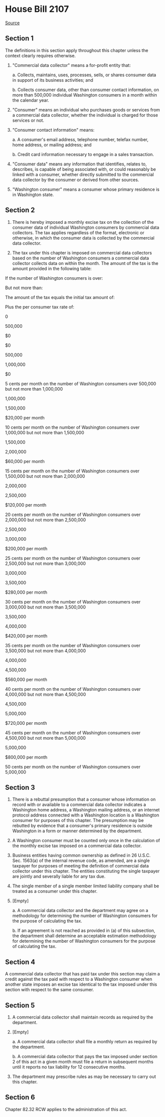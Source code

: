 # House Bill 2107

[Source](http://lawfilesext.leg.wa.gov/biennium/2021-22/Pdf/Bills/House%20Bills/2107.pdf)
## Section 1
The definitions in this section apply throughout this chapter unless the context clearly requires otherwise.

1. "Commercial data collector" means a for-profit entity that:

    a. Collects, maintains, uses, processes, sells, or shares consumer data in support of its business activities; and

    b. Collects consumer data, other than consumer contact information, on more than 500,000 individual Washington consumers in a month within the calendar year.

2. "Consumer" means an individual who purchases goods or services from a commercial data collector, whether the individual is charged for those services or not.

3. "Consumer contact information" means:

    a. A consumer's email address, telephone number, telefax number, home address, or mailing address; and

    b. Credit card information necessary to engage in a sales transaction.

4. "Consumer data" means any information that identifies, relates to, describes, is capable of being associated with, or could reasonably be linked with a consumer, whether directly submitted to the commercial data collector by the consumer or derived from other sources.

5. "Washington consumer" means a consumer whose primary residence is in Washington state.


## Section 2
1. There is hereby imposed a monthly excise tax on the collection of the consumer data of individual Washington consumers by commercial data collectors. The tax applies regardless of the format, electronic or otherwise, in which the consumer data is collected by the commercial data collector.

2. The tax under this chapter is imposed on commercial data collectors based on the number of Washington consumers a commercial data collector collects data on within the month. The amount of the tax is the amount provided in the following table:

If the number of Washington consumers is over:

But not more than:

The amount of the tax equals the initial tax amount of:

Plus the per consumer tax rate of:

0

500,000

$0

$0

500,000

1,000,000

$0

5 cents per month on the number of Washington consumers over 500,000 but not more than 1,000,000

1,000,000

1,500,000

$20,000 per month

10 cents per month on the number of Washington consumers over 1,000,000 but not more than 1,500,000

1,500,000

2,000,000

$60,000 per month

15 cents per month on the number of Washington consumers over 1,500,000 but not more than 2,000,000

2,000,000

2,500,000

$120,000 per month

20 cents per month on the number of Washington consumers over 2,000,000 but not more than 2,500,000

2,500,000

3,000,000

$200,000 per month

25 cents per month on the number of Washington consumers over 2,500,000 but not more than 3,000,000

3,000,000

3,500,000

$280,000 per month

30 cents per month on the number of Washington consumers over 3,000,000 but not more than 3,500,000

3,500,000

4,000,000

$420,000 per month

35 cents per month on the number of Washington consumers over 3,500,000 but not more than 4,000,000

4,000,000

4,500,000

$560,000 per month

40 cents per month on the number of Washington consumers over 4,000,000 but not more than 4,500,000

4,500,000

5,000,000

$720,000 per month

45 cents per month on the number of Washington consumers over 4,500,000 but not more than 5,000,000

5,000,000



$800,000 per month

50 cents per month on the number of Washington consumers over 5,000,000


## Section 3
1. There is a rebuttal presumption that a consumer whose information on record with or available to a commercial data collector indicates a Washington home address, a Washington mailing address, or an internet protocol address connected with a Washington location is a Washington consumer for purposes of this chapter. The presumption may be rebutted by evidence that a consumer's primary residence is outside Washington in a form or manner determined by the department.

2. A Washington consumer must be counted only once in the calculation of the monthly excise tax imposed on a commercial data collector.

3. Business entities having common ownership as defined in 26 U.S.C. Sec. 1563(a) of the internal revenue code, as amended, are a single taxpayer for purposes of meeting the definition of commercial data collector under this chapter. The entities constituting the single taxpayer are jointly and severally liable for any tax due.

4. The single member of a single member limited liability company shall be treated as a consumer under this chapter.

5. [Empty]

    a. A commercial data collector and the department may agree on a methodology for determining the number of Washington consumers for the purpose of calculating the tax.

    b. If an agreement is not reached as provided in (a) of this subsection, the department shall determine an acceptable estimation methodology for determining the number of Washington consumers for the purpose of calculating the tax.


## Section 4
A commercial data collector that has paid tax under this section may claim a credit against the tax paid with respect to a Washington consumer when another state imposes an excise tax identical to the tax imposed under this section with respect to the same consumer.


## Section 5
1. A commercial data collector shall maintain records as required by the department.

2. [Empty]

    a. A commercial data collector shall file a monthly return as required by the department.

    b. A commercial data collector that pays the tax imposed under section 2 of this act in a given month must file a return in subsequent months until it reports no tax liability for 12 consecutive months.

3. The department may prescribe rules as may be necessary to carry out this chapter.


## Section 6
Chapter 82.32 RCW applies to the administration of this act.

